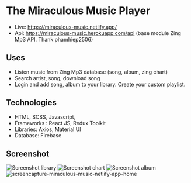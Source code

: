 # The Miraculous Music Player

- Live: https://miraculous-music.netlify.app/
- Api: https://miraculous-music.herokuapp.com/api (base module Zing Mp3 API. Thank phamhiep2506)

## Uses

- Listen music from Zing Mp3 database (song, album, zing chart)
- Search artist, song, download song
- Login and add song, album to your library. Create your custom playlist.

## Technologies

- HTML, SCSS, Javascript,
- Frameworks : React JS, Redux Toolkit
- Libraries: Axios, Material UI
- Database: Firebase

## Screenshot

![Screenshot library](https://user-images.githubusercontent.com/86120861/154896845-334a1891-35fe-4c5d-9574-969ff2c57d9a.png)
![Screenshot chart](https://user-images.githubusercontent.com/86120861/154896850-ec8775b9-355b-4fa8-9c0e-82620057dc25.png)
![Screenshot album](https://user-images.githubusercontent.com/86120861/154896851-36bee6eb-9a68-49a3-98d3-9d86ea1aefaf.png)
![screencapture-miraculous-music-netlify-app-home](https://user-images.githubusercontent.com/86120861/154896853-b67200b7-eef3-49f6-848f-3ca3ca573253.png)
